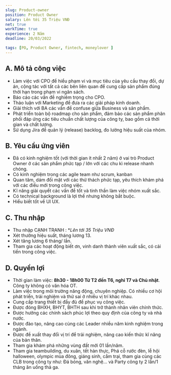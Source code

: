 ```yaml
---
slug: Product-owner
position: Product Owner
salary: Lên tới 35 Triệu VNĐ
net: true
workTime: true
experience: 2 Năm
deadline: 20/03/2022

tags: [PO, Product Owner, fintech, moneylover ]
---
```


## A. Mô tả công việc
- Làm việc với CPO để hiểu phạm vi và mục tiêu của yêu cầu thay đổi, dự án, cộng tác với tất cả các bên liên quan để cung cấp sản phẩm đúng thời hạn trong phạm vi ngân sách.
- Báo cáo các vấn đề nghiêm trọng cho CPO.
- Thảo luận với Marketing để đưa ra các giải pháp kinh doanh.
- Giải thích với BA các vấn đề confuse giữa Business và sản phẩm.
- Phát triển toàn bộ roadmap cho sản phẩm, đảm bảo các sản phẩm phân phối đáp ứng các tiêu chuẩn chất lượng của công ty, bao gồm cả thời gian và chất lượng.
- Sử dụng Jira để quản lý (release) backlog, đo lường hiệu suất của nhóm.


## B. Yêu cầu ứng viên
- Đã có kinh nghiệm tốt (với thời gian ít nhất 2 năm) ở vai trò Product Owner ở các sản phẩm phức tạp / lớn với các chu kì release nhanh chóng.
- Có kinh nghiệm trong các agile team như scrum, kanban
- Quan tâm, dám đối mặt với các thử thách phức tạp, yêu thích khám phá với các điều mới trong công việc.
- Kĩ năng giải quyết các vấn đề tốt và tinh thần làm việc nhóm xuất sắc.
- Có technical background là lợi thế nhưng không bắt buộc.
- Hiểu biết tốt về UI UX.

## C. Thu nhập
- Thu nhập CẠNH TRANH : **Lên tới 35 Triệu VNĐ*
- Xét thưởng hiệu suất, tháng lương 13.
- Xét tăng lương 6 tháng/ lần.
- Tham gia các hoạt động biết ơn, vinh danh thành viên xuất sắc, có cải tiến trong công việc.

## D. Quyền lợi
- Thời gian làm việc: **8h30 - 18h00 Từ T2 đến T6, nghỉ T7 và Chủ nhật**. Công ty không có văn hóa OT.
- Làm việc trong môi trường năng động, chuyên nghiệp. Có nhiều cơ hội phát triển, trải nghiệm và thử sai ở nhiều vị trí khác nhau.
- Cung cấp trang thiết bị đầy đủ để phục vụ công việc.
- Được đóng BHXH, BHYT, BHTH sau khi trở thành nhân viên chính thức.
- Được hưởng các chính sách phúc lợi theo quy định của công ty và nhà nước.
- Được đào tạo, nâng cao cùng các Leader nhiều năm kinh nghiệm trong ngành.
- Được đề xuất thay đổi vị trí để trải nghiệm, nâng cao kiến thức kĩ năng của bản thân.
- Tham gia khám phá những vùng đất mới 01 lần/năm.
- Tham gia teambuilding, du xuân, tết hàn thực, Phá cỗ rước đèn, lễ hội halloween, olympic mùa đông, giáng sinh, cắm trại, tham gia cùng các CLB trong công ty như: Đá bóng, văn nghệ… và Party công ty 2 lần/1 tháng ăn uống thả ga.



